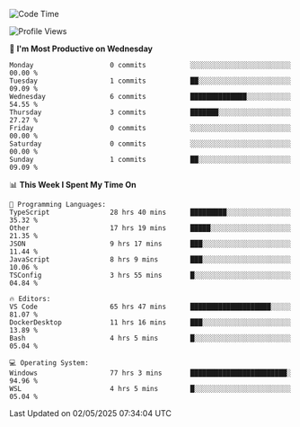 <!--START_SECTION:waka-->
![Code Time](http://img.shields.io/badge/Code%20Time-4%2C829%20hrs%2043%20mins-blue)

![Profile Views](http://img.shields.io/badge/Profile%20Views-0-blue)

📅 **I'm Most Productive on Wednesday** 

```text
Monday                   0 commits           ░░░░░░░░░░░░░░░░░░░░░░░░░   00.00 % 
Tuesday                  1 commits           ██░░░░░░░░░░░░░░░░░░░░░░░   09.09 % 
Wednesday                6 commits           ██████████████░░░░░░░░░░░   54.55 % 
Thursday                 3 commits           ███████░░░░░░░░░░░░░░░░░░   27.27 % 
Friday                   0 commits           ░░░░░░░░░░░░░░░░░░░░░░░░░   00.00 % 
Saturday                 0 commits           ░░░░░░░░░░░░░░░░░░░░░░░░░   00.00 % 
Sunday                   1 commits           ██░░░░░░░░░░░░░░░░░░░░░░░   09.09 % 
```


📊 **This Week I Spent My Time On** 

```text
💬 Programming Languages: 
TypeScript               28 hrs 40 mins      █████████░░░░░░░░░░░░░░░░   35.32 % 
Other                    17 hrs 19 mins      █████░░░░░░░░░░░░░░░░░░░░   21.35 % 
JSON                     9 hrs 17 mins       ███░░░░░░░░░░░░░░░░░░░░░░   11.44 % 
JavaScript               8 hrs 9 mins        ███░░░░░░░░░░░░░░░░░░░░░░   10.06 % 
TSConfig                 3 hrs 55 mins       █░░░░░░░░░░░░░░░░░░░░░░░░   04.84 % 

🔥 Editors: 
VS Code                  65 hrs 47 mins      ████████████████████░░░░░   81.07 % 
DockerDesktop            11 hrs 16 mins      ███░░░░░░░░░░░░░░░░░░░░░░   13.89 % 
Bash                     4 hrs 5 mins        █░░░░░░░░░░░░░░░░░░░░░░░░   05.04 % 

💻 Operating System: 
Windows                  77 hrs 3 mins       ████████████████████████░   94.96 % 
WSL                      4 hrs 5 mins        █░░░░░░░░░░░░░░░░░░░░░░░░   05.04 % 
```


 Last Updated on 02/05/2025 07:34:04 UTC
<!--END_SECTION:waka-->
